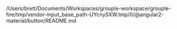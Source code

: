 /Users/brett/Documents/Workspaces/grouple-workspace/grouple-fire/tmp/vendor-input_base_path-UYcnySXW.tmp/0/@angular2-material/button/README.md